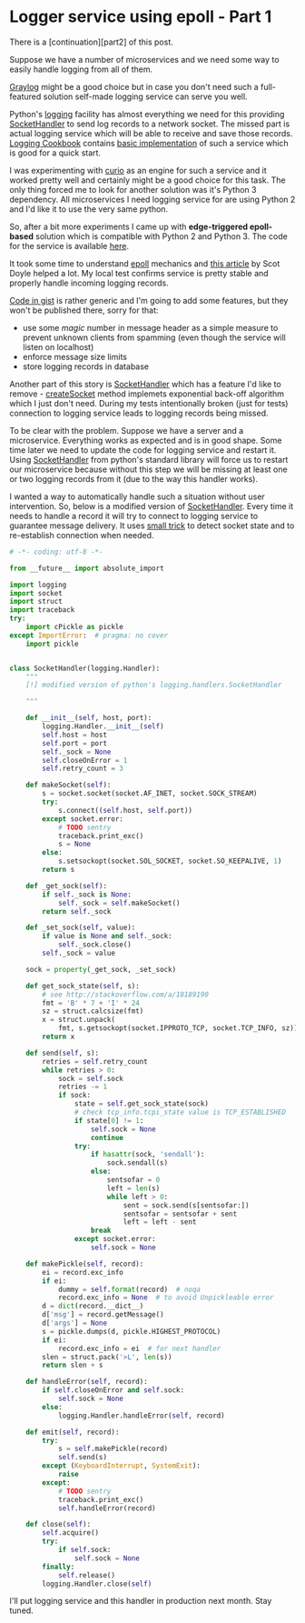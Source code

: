 # Logger service using epoll - Part 1

<div class="note" markdown="1">
There is a [continuation][part2] of this post.
</div>

Suppose we have a number of microservices and we need some way to easily handle
logging from all of them.

[Graylog][graylog] might be a good choice but in case you don't
need such a full-featured solution self-made logging service can serve you well.

Python's [logging][1] facility has almost everything we need for this providing
[SocketHandler][2] to send log records to a network socket. The missed part is
actual logging service which will be able to receive and save those records.
[Logging Cookbook][3] contains [basic implementation][4] of such a service
which is good for a quick start.

I was experimenting with [curio][curio] as an engine for such a service and it
worked pretty well and certainly might be a good choice for this task. The only
thing forced me to look for another solution was it's Python 3 dependency. All
microservices I need logging service for are using Python 2 and I'd like
it to use the very same python.

So, after a bit more experiments I came up with **edge-triggered epoll-based**
solution which is compatible with Python 2 and Python 3.
The code for the service is available [here][5].

It took some time to understand [epoll][epoll] mechanics and [this article][6]
by Scot Doyle helped a lot. My local test confirms service is pretty stable and
properly handle incoming logging records.

[Code in gist][5] is rather generic and I'm going to add some features, but
they won't be published there, sorry for that:

- use some *magic* number in message header as a simple measure to prevent
  unknown clients from spamming (even though the service will listen on
  localhost)
- enforce message size limits
- store logging records in database

Another part of this story is [SocketHandler][2] which has a feature I'd like
to remove - [createSocket][7] method implemets exponential back-off algorithm
which I just don't need. During my tests intentionally broken (just for tests)
connection to logging service leads to logging records being missed.

To be clear with the problem. Suppose we have a server and a microservice.
Everything works as expected and is in good shape. Some time later we need to
update the code for logging service and restart it. Using [SocketHandler][2]
from python's standard library will force us to restart our microservice
because without this step we will be missing at least one or two logging
records from it (due to the way this handler works).

I wanted a way to automatically handle such a situation without user
intervention. So, below is a modified version of [SocketHandler][2]. Every time
it needs to handle a record it will try to connect to logging service to
guarantee message delivery. It uses [small trick][8] to detect socket state and
to re-establish connection when needed.

```python
# -*- coding: utf-8 -*-

from __future__ import absolute_import

import logging
import socket
import struct
import traceback
try:
    import cPickle as pickle
except ImportError:  # pragma: no cover
    import pickle


class SocketHandler(logging.Handler):
    """
    [!] modified version of python's logging.handlers.SocketHandler

    """

    def __init__(self, host, port):
        logging.Handler.__init__(self)
        self.host = host
        self.port = port
        self._sock = None
        self.closeOnError = 1
        self.retry_count = 3

    def makeSocket(self):
        s = socket.socket(socket.AF_INET, socket.SOCK_STREAM)
        try:
            s.connect((self.host, self.port))
        except socket.error:
            # TODO sentry
            traceback.print_exc()
            s = None
        else:
            s.setsockopt(socket.SOL_SOCKET, socket.SO_KEEPALIVE, 1)
        return s

    def _get_sock(self):
        if self._sock is None:
            self._sock = self.makeSocket()
        return self._sock

    def _set_sock(self, value):
        if value is None and self._sock:
            self._sock.close()
        self._sock = value

    sock = property(_get_sock, _set_sock)

    def get_sock_state(self, s):
        # see http://stackoverflow.com/a/18189190
        fmt = 'B' * 7 + 'I' * 24
        sz = struct.calcsize(fmt)
        x = struct.unpack(
            fmt, s.getsockopt(socket.IPPROTO_TCP, socket.TCP_INFO, sz))
        return x

    def send(self, s):
        retries = self.retry_count
        while retries > 0:
            sock = self.sock
            retries -= 1
            if sock:
                state = self.get_sock_state(sock)
                # check tcp_info.tcpi_state value is TCP_ESTABLISHED
                if state[0] != 1:
                    self.sock = None
                    continue
                try:
                    if hasattr(sock, 'sendall'):
                        sock.sendall(s)
                    else:
                        sentsofar = 0
                        left = len(s)
                        while left > 0:
                            sent = sock.send(s[sentsofar:])
                            sentsofar = sentsofar + sent
                            left = left - sent
                    break
                except socket.error:
                    self.sock = None

    def makePickle(self, record):
        ei = record.exc_info
        if ei:
            dummy = self.format(record)  # noqa
            record.exc_info = None  # to avoid Unpickleable error
        d = dict(record.__dict__)
        d['msg'] = record.getMessage()
        d['args'] = None
        s = pickle.dumps(d, pickle.HIGHEST_PROTOCOL)
        if ei:
            record.exc_info = ei  # for next handler
        slen = struct.pack('>L', len(s))
        return slen + s

    def handleError(self, record):
        if self.closeOnError and self.sock:
            self.sock = None
        else:
            logging.Handler.handleError(self, record)

    def emit(self, record):
        try:
            s = self.makePickle(record)
            self.send(s)
        except (KeyboardInterrupt, SystemExit):
            raise
        except:
            # TODO sentry
            traceback.print_exc()
            self.handleError(record)

    def close(self):
        self.acquire()
        try:
            if self.sock:
                self.sock = None
        finally:
            self.release()
        logging.Handler.close(self)
```

I'll put logging service and this handler in production next month. Stay tuned.


[1]: https://docs.python.org/2/library/logging.html
[2]: https://docs.python.org/2/library/logging.handlers.html#sockethandler
[3]: https://docs.python.org/2/howto/logging-cookbook.html
[4]: https://docs.python.org/2/howto/logging-cookbook.html#sending-and-receiving-logging-events-across-a-network
[5]: https://gist.github.com/ysegorov/8947d99a016aa00ace51d9ab4d89c428
[6]: http://scotdoyle.com/python-epoll-howto.html
[7]: https://docs.python.org/2/library/logging.handlers.html#logging.handlers.SocketHandler.createSocket
[8]: http://stackoverflow.com/a/18189190
[graylog]: https://www.graylog.org/
[curio]: https://github.com/dabeaz/curio
[epoll]: http://man7.org/linux/man-pages/man7/epoll.7.html
[part2]: /2017/logger-2/
